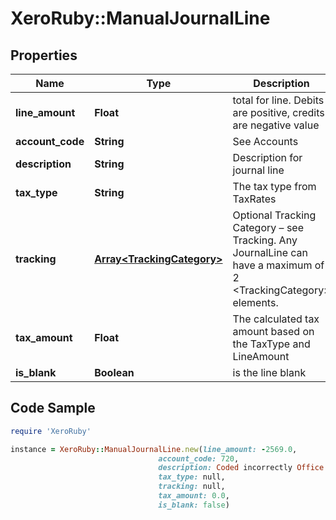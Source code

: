 # XeroRuby::ManualJournalLine

## Properties

Name | Type | Description | Notes
------------ | ------------- | ------------- | -------------
**line_amount** | **Float** | total for line. Debits are positive, credits are negative value | [optional] 
**account_code** | **String** | See Accounts | [optional] 
**description** | **String** | Description for journal line | [optional] 
**tax_type** | **String** | The tax type from TaxRates | [optional] 
**tracking** | [**Array&lt;TrackingCategory&gt;**](TrackingCategory.md) | Optional Tracking Category – see Tracking. Any JournalLine can have a maximum of 2 &lt;TrackingCategory&gt; elements. | [optional] 
**tax_amount** | **Float** | The calculated tax amount based on the TaxType and LineAmount | [optional] [readonly] 
**is_blank** | **Boolean** | is the line blank | [optional] 

## Code Sample

```ruby
require 'XeroRuby'

instance = XeroRuby::ManualJournalLine.new(line_amount: -2569.0,
                                 account_code: 720,
                                 description: Coded incorrectly Office Equipment should be Computer Equipment,
                                 tax_type: null,
                                 tracking: null,
                                 tax_amount: 0.0,
                                 is_blank: false)
```


